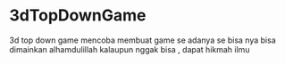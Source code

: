 # 3dTopDownGame
3d top down game 
mencoba membuat game se adanya se bisa nya 
bisa dimainkan alhamdulillah
kalaupun nggak bisa , dapat hikmah ilmu 
